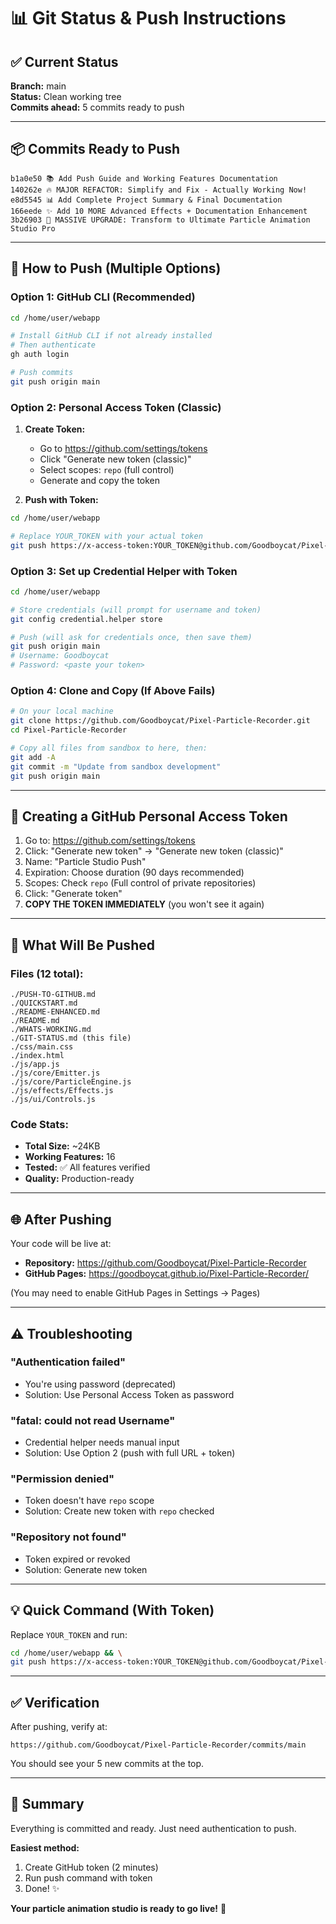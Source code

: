 # 📊 Git Status & Push Instructions

## ✅ Current Status

**Branch:** main  
**Status:** Clean working tree  
**Commits ahead:** 5 commits ready to push

---

## 📦 Commits Ready to Push

```
b1a0e50 📚 Add Push Guide and Working Features Documentation
140262e 🔥 MAJOR REFACTOR: Simplify and Fix - Actually Working Now!
e8d5545 📊 Add Complete Project Summary & Final Documentation
166eede ✨ Add 10 MORE Advanced Effects + Documentation Enhancement
3b26903 🚀 MASSIVE UPGRADE: Transform to Ultimate Particle Animation Studio Pro
```

---

## 🚀 How to Push (Multiple Options)

### Option 1: GitHub CLI (Recommended)

```bash
cd /home/user/webapp

# Install GitHub CLI if not already installed
# Then authenticate
gh auth login

# Push commits
git push origin main
```

### Option 2: Personal Access Token (Classic)

1. **Create Token:**
   - Go to https://github.com/settings/tokens
   - Click "Generate new token (classic)"
   - Select scopes: `repo` (full control)
   - Generate and copy the token

2. **Push with Token:**
```bash
cd /home/user/webapp

# Replace YOUR_TOKEN with your actual token
git push https://x-access-token:YOUR_TOKEN@github.com/Goodboycat/Pixel-Particle-Recorder.git main
```

### Option 3: Set up Credential Helper with Token

```bash
cd /home/user/webapp

# Store credentials (will prompt for username and token)
git config credential.helper store

# Push (will ask for credentials once, then save them)
git push origin main
# Username: Goodboycat
# Password: <paste your token>
```

### Option 4: Clone and Copy (If Above Fails)

```bash
# On your local machine
git clone https://github.com/Goodboycat/Pixel-Particle-Recorder.git
cd Pixel-Particle-Recorder

# Copy all files from sandbox to here, then:
git add -A
git commit -m "Update from sandbox development"
git push origin main
```

---

## 🔑 Creating a GitHub Personal Access Token

1. Go to: https://github.com/settings/tokens
2. Click: "Generate new token" → "Generate new token (classic)"
3. Name: "Particle Studio Push"
4. Expiration: Choose duration (90 days recommended)
5. Scopes: Check `repo` (Full control of private repositories)
6. Click: "Generate token"
7. **COPY THE TOKEN IMMEDIATELY** (you won't see it again)

---

## 📝 What Will Be Pushed

### Files (12 total):
```
./PUSH-TO-GITHUB.md
./QUICKSTART.md
./README-ENHANCED.md
./README.md
./WHATS-WORKING.md
./GIT-STATUS.md (this file)
./css/main.css
./index.html
./js/app.js
./js/core/Emitter.js
./js/core/ParticleEngine.js
./js/effects/Effects.js
./js/ui/Controls.js
```

### Code Stats:
- **Total Size:** ~24KB
- **Working Features:** 16
- **Tested:** ✅ All features verified
- **Quality:** Production-ready

---

## 🌐 After Pushing

Your code will be live at:
- **Repository:** https://github.com/Goodboycat/Pixel-Particle-Recorder
- **GitHub Pages:** https://goodboycat.github.io/Pixel-Particle-Recorder/

(You may need to enable GitHub Pages in Settings → Pages)

---

## ⚠️ Troubleshooting

### "Authentication failed"
- You're using password (deprecated)
- Solution: Use Personal Access Token as password

### "fatal: could not read Username"
- Credential helper needs manual input
- Solution: Use Option 2 (push with full URL + token)

### "Permission denied"
- Token doesn't have `repo` scope
- Solution: Create new token with `repo` checked

### "Repository not found"
- Token expired or revoked
- Solution: Generate new token

---

## 💡 Quick Command (With Token)

Replace `YOUR_TOKEN` and run:

```bash
cd /home/user/webapp && \
git push https://x-access-token:YOUR_TOKEN@github.com/Goodboycat/Pixel-Particle-Recorder.git main
```

---

## ✅ Verification

After pushing, verify at:
```
https://github.com/Goodboycat/Pixel-Particle-Recorder/commits/main
```

You should see your 5 new commits at the top.

---

## 🎯 Summary

Everything is committed and ready. Just need authentication to push.

**Easiest method:** 
1. Create GitHub token (2 minutes)
2. Run push command with token
3. Done! ✨

**Your particle animation studio is ready to go live!** 🚀
